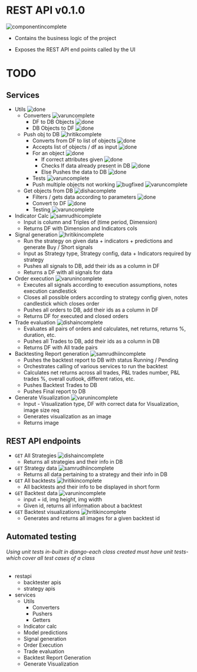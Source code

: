 # REST API v0.1.0

![componentincomplete]

- Contains the business logic of the project

- Exposes the REST API end points called by the UI

# TODO

## Services
- Utils ![done]
  - Converters ![varuncomplete]
    - DF to DB Objects ![done]
    - DB Objects to DF ![done]
  - Push obj to DB ![hritikcomplete]
    - Converts from DF to list of objects ![done]
    - Accepts list of objects / df as input ![done]
    - For an object ![done]
      - If correct attributes given ![done]
      - Checks If data already present in DB ![done]
      - Else Pushes the data to DB ![done]
    - Tests ![varuncomplete]
    - Push multiple objects not working ![bugfixed] ![varuncomplete]
  - Get objects from DB ![dishacomplete]
    - Filters / gets data according to parameters ![done]
    - Convert to DF ![done]
    - Testing ![varuncomplete]
- Indicator Calc ![samrudhicomplete]
  - Input is column and Triples of (time period, Dimension)
  - Returns DF with Dimension and Indicators cols
- Signal generation ![hritikincomplete]
  - Run the strategy on given data + indicators + predictions and generate Buy / Short signals
  - Input as Strategy type, Strategy config,  data + Indicators required by strategy 
  - Pushes all signals to DB, add their ids as a column in DF
  - Returns a DF with all signals for data
- Order execution ![varunincomplete]
  - Executes all signals according to execution assumptions, notes execution candlestick
  - Closes all possible orders according to strategy config given, notes candlestick which closes order
  - Pushes all orders to DB, add their ids as a column in DF 
  - Returns DF for executed and closed orders 
- Trade evaluation ![dishaincomplete]
  - Evaluates all pairs of orders and calculates, net returns, returns %, duration, etc. 
  - Pushes all Trades to DB, add their ids as a column in DB 
  - Returns DF with All trade pairs
- Backtesting Report generation ![samrudhiincomplete]
  - Pushes the backtest report to DB with status Running / Pending 
  - Orchestrates calling of various services to run the backtest 
  - Calculates net returns across all trades, P&L trades number, P&L trades %, overall outlook, different ratios, etc. 
  - Pushes Backtest Trades to DB 
  - Pushes Final report to DB
- Generate Visualization ![varunincomplete]
  - Input - Visualization type, DF with correct data for Visualization, image size req 
  - Generates visualization as an image 
  - Returns image

## REST API endpoints
- `GET` All Strategies ![dishaincomplete]
  - Returns all strategies and their info in DB
- `GET` Strategy data ![samrudhiincomplete]
  - Returns all data pertaining to a strategy and their info in DB
- `GET` All backtests ![hritikincomplete]
  - All backtests and their info to be displayed in short form
- `GET` Backtest data ![varunincomplete]
  - input = id, img height, img width
  - Given id, returns all information about a backtest
- `GET` Backtest visualizations ![hritikincomplete]
  - Generates and returns all images for a given backtest id

## Automated testing
###### Using unit tests in-built in django-each class created must have unit tests-which cover all test cases of a class
- restapi
  - backtester apis
  - strategy apis
- services
  - Utils
    - Converters
    - Pushers
    - Getters
  - Indicator calc
  - Model predictions
  - Signal generation
  - Order Execution
  - Trade evaluation
  - Backtest Report Generation
  - Generate Visualization

[done]: https://img.shields.io/badge/DONE-brightgreen
[incomplete]: https://img.shields.io/badge/INCOMPLETE-red
[varunincomplete]: https://img.shields.io/badge/VARUN-INCOMPLETE-red
[varuncomplete]: https://img.shields.io/badge/VARUN-COMPLETE-brightgreen
[dishaincomplete]: https://img.shields.io/badge/DISHA-INCOMPLETE-red
[dishacomplete]: https://img.shields.io/badge/DISHA-COMPLETE-brightgreen
[samrudhiincomplete]: https://img.shields.io/badge/SAMRUDHI-INCOMPLETE-red
[samrudhicomplete]: https://img.shields.io/badge/SAMRUDHI-COMPLETE-brightgreen
[hritikincomplete]: https://img.shields.io/badge/HRITIK-INCOMPLETE-red
[hritikcomplete]: https://img.shields.io/badge/HRITIK-COMPLETE-brightgreen
[bug]: https://img.shields.io/badge/BUG-red
[bugfixed]: https://img.shields.io/badge/BUG-FIXED-brightgreen
[featureincomplete]: https://img.shields.io/badge/FEATURE-INCOMPLETE-red
[featurecomplete]: https://img.shields.io/badge/FEATURE-COMPLETE-brightgreen
[componentincomplete]: https://img.shields.io/badge/COMPONENT-INCOMPLETE-red
[componentcomplete]: https://img.shields.io/badge/COMPONENT-COMPLETE-brightgreen
[phasecomplete]: https://img.shields.io/badge/PHASE-COMPLETE-brightgreen
[phaseincomplete]: https://img.shields.io/badge/PHASE-INCOMPLETE-red
[meetingincomplete]: https://img.shields.io/badge/MEETING-INCOMPLETE-red
[docincomplete]: https://img.shields.io/badge/DOC-INCOMPLETE-red
[doccomplete]: https://img.shields.io/badge/DOC-COMPLETE-brightgreen
